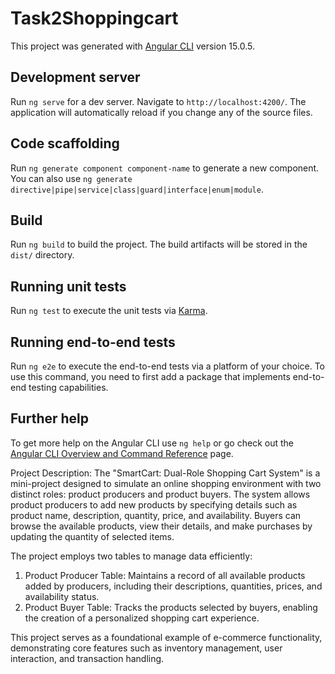 # Task2Shoppingcart

This project was generated with [Angular CLI](https://github.com/angular/angular-cli) version 15.0.5.

## Development server

Run `ng serve` for a dev server. Navigate to `http://localhost:4200/`. The application will automatically reload if you change any of the source files.

## Code scaffolding

Run `ng generate component component-name` to generate a new component. You can also use `ng generate directive|pipe|service|class|guard|interface|enum|module`.

## Build

Run `ng build` to build the project. The build artifacts will be stored in the `dist/` directory.

## Running unit tests

Run `ng test` to execute the unit tests via [Karma](https://karma-runner.github.io).

## Running end-to-end tests

Run `ng e2e` to execute the end-to-end tests via a platform of your choice. To use this command, you need to first add a package that implements end-to-end testing capabilities.

## Further help

To get more help on the Angular CLI use `ng help` or go check out the [Angular CLI Overview and Command Reference](https://angular.io/cli) page.

Project Description:
The "SmartCart: Dual-Role Shopping Cart System" is a mini-project designed to simulate an online shopping environment with two distinct roles: product producers and product buyers. The system allows product producers to add new products by specifying details such as product name, description, quantity, price, and availability. Buyers can browse the available products, view their details, and make purchases by updating the quantity of selected items.  

The project employs two tables to manage data efficiently:  
1. Product Producer Table: Maintains a record of all available products added by producers, including their descriptions, quantities, prices, and availability status.  
2. Product Buyer Table: Tracks the products selected by buyers, enabling the creation of a personalized shopping cart experience.  

This project serves as a foundational example of e-commerce functionality, demonstrating core features such as inventory management, user interaction, and transaction handling.

